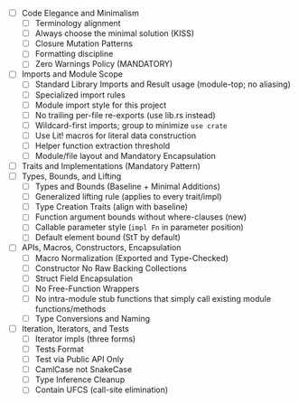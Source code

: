 - [ ] Code Elegance and Minimalism
  - [ ] Terminology alignment
  - [ ] Always choose the minimal solution (KISS)
  - [ ] Closure Mutation Patterns
  - [ ] Formatting discipline
  - [ ] Zero Warnings Policy (MANDATORY)
- [ ] Imports and Module Scope
  - [ ] Standard Library Imports and Result usage (module-top; no aliasing)
  - [ ] Specialized import rules
  - [ ] Module import style for this project
  - [ ] No trailing per-file re-exports (use lib.rs instead)
  - [ ] Wildcard-first imports; group to minimize `use crate`
  - [ ] Use Lit! macros for literal data construction
  - [ ] Helper function extraction threshold
  - [ ] Module/file layout and Mandatory Encapsulation
- [ ] Traits and Implementations (Mandatory Pattern)
- [ ] Types, Bounds, and Lifting
  - [ ] Types and Bounds (Baseline + Minimal Additions)
  - [ ] Generalized lifting rule (applies to every trait/impl)
  - [ ] Type Creation Traits (align with baseline)
  - [ ] Function argument bounds without where-clauses (new)
  - [ ] Callable parameter style (`impl Fn` in parameter position)
  - [ ] Default element bound (StT by default)
- [ ] APIs, Macros, Constructors, Encapsulation
  - [ ] Macro Normalization (Exported and Type-Checked)
  - [ ] Constructor No Raw Backing Collections
  - [ ] Struct Field Encapsulation
  - [ ] No Free-Function Wrappers
  - [ ] No intra-module stub functions that simply call existing module functions/methods
  - [ ] Type Conversions and Naming
- [ ] Iteration, Iterators, and Tests
  - [ ] Iterator impls (three forms)
  - [ ] Tests Format
  - [ ] Test via Public API Only
  - [ ] CamlCase not SnakeCase
  - [ ] Type Inference Cleanup
  - [ ] Contain UFCS (call-site elimination)
